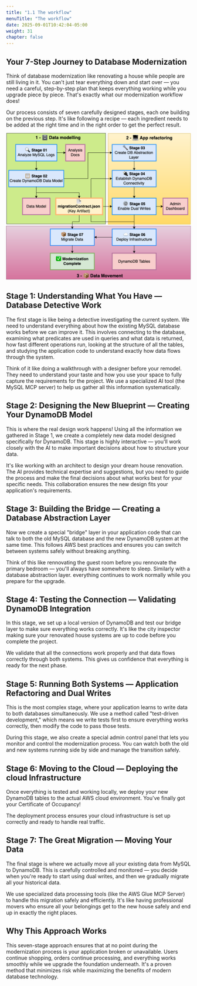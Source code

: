 ```yaml
---
title: "1.1 The workflow"
menuTitle: "The workflow"
date: 2025-09-01T10:42:04-05:00
weight: 31
chapter: false
---
```


## Your 7-Step Journey to Database Modernization

Think of database modernization like renovating a house while people are still living in it. You can't just tear everything down and start over — you need a careful, step-by-step plan that keeps everything working while you upgrade piece by piece. That's exactly what our modernization workflow does!

Our process consists of seven carefully designed stages, each one building on the previous step. It's like following a recipe — each ingredient needs to be added at the right time and in the right order to get the perfect result.

![Modernization workflow](/static/images/modernizer/1/workflow-base-01.png)

## Stage 1: Understanding What You Have — Database Detective Work

The first stage is like being a detective investigating the current system. We need to understand everything about how the existing MySQL database works before we can improve it. This involves connecting to the database, examining what predicates are used in queries and what data is returned, how fast different operations run, looking at the structure of all the tables, and studying the application code to understand exactly how data flows through the system.

Think of it like doing a walkthrough with a designer before your remodel. They need to understand your taste and how you use your space to fully capture the requirements for the project. We use a specialized AI tool (the MySQL MCP server) to help us gather all this information systematically.

## Stage 2: Designing the New Blueprint — Creating Your DynamoDB Model

This is where the real design work happens! Using all the information we gathered in Stage 1, we create a completely new data model designed specifically for DynamoDB. This stage is highly interactive — you'll work closely with the AI to make important decisions about how to structure your data.

It's like working with an architect to design your dream house renovation. The AI provides technical expertise and suggestions, but you need to guide the process and make the final decisions about what works best for your specific needs. This collaboration ensures the new design fits your application's requirements.

## Stage 3: Building the Bridge — Creating a Database Abstraction Layer

Now we create a special "bridge" layer in your application code that can talk to both the old MySQL database and the new DynamoDB system at the same time. This follows AWS best practices and ensures you can switch between systems safely without breaking anything.

Think of this like rennovating the guest room before you rennovate the primary bedroom — you'll always have somewhere to sleep. Similarly with a database abstraction layer. everything continues to work normally while you prepare for the upgrade.

## Stage 4: Testing the Connection — Validating DynamoDB Integration

In this stage, we set up a local version of DynamoDB and test our bridge layer to make sure everything works correctly. It's like the city inspector making sure your renovated house systems are up to code before you complete the project.

We validate that all the connections work properly and that data flows correctly through both systems. This gives us confidence that everything is ready for the next phase.

## Stage 5: Running Both Systems — Application Refactoring and Dual Writes

This is the most complex stage, where your application learns to write data to both databases simultaneously. We use a method called "test-driven development," which means we write tests first to ensure everything works correctly, then modify the code to pass those tests.

During this stage, we also create a special admin control panel that lets you monitor and control the modernization process. You can watch both the old and new systems running side by side and manage the transition safely.

## Stage 6: Moving to the Cloud — Deploying the cloud Infrastructure

Once everything is tested and working locally, we deploy your new DynamoDB tables to the actual AWS cloud environment. You've finally got your Certificate of Occupancy!

The deployment process ensures your cloud infrastructure is set up correctly and ready to handle real traffic.

## Stage 7: The Great Migration — Moving Your Data

The final stage is where we actually move all your existing data from MySQL to DynamoDB. This is carefully controlled and monitored — you decide when you're ready to start using dual writes, and then we gradually migrate all your historical data.

We use specialized data processing tools (like the AWS Glue MCP Server) to handle this migration safely and efficiently. It's like having professional movers who ensure all your belongings get to the new house safely and end up in exactly the right places.

## Why This Approach Works

This seven-stage approach ensures that at no point during the modernization process is your application broken or unavailable. Users continue shopping, orders continue processing, and everything works smoothly while we upgrade the foundation underneath. It's a proven method that minimizes risk while maximizing the benefits of modern database technology.
